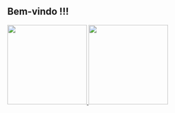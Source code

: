 ## Bem-vindo !!!
 <div>
  <a href="https://github.com/rafaballerini">
  <img height="180em" src="https://github-readme-stats.vercel.app/api?username=brunobsc&show_icons=true&theme=vue-dark&include_all_commits=true&count_private=true"/>
  <img height="180em" src="https://github-readme-stats.vercel.app/api/top-langs/?username=brunobsc&layout=compact&langs_count=7&theme=vue-dark"/>
</div>
<div style="display: inline_block"><br>
  <!---<img align="center" alt="JS" height="30" width="40" src="https://raw.githubusercontent.com/devicons/devicon/master/icons/javascript/javascript-plain.svg">-->
</div>
  

